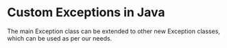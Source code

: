 Custom Exceptions in Java
=========================

The main Exception class can be extended to other new Exception classes, which can be used as per our needs.
